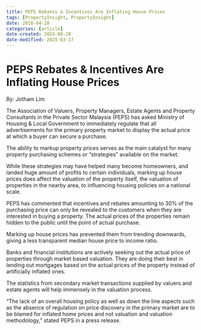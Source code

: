 ```yaml
---
title: PEPS Rebates & Incentives Are Inflating House Prices
tags: [PropertyInsight, PropertyInsight]
date: 2018-04-28
categories: [article]
date-created: 2024-08-28
date-modified: 2025-03-17
---
```


# PEPS Rebates & Incentives Are Inflating House Prices

By: Jotham Lim

The Association of Valuers, Property Managers, Estate Agents and Property Consultants in the Private Sector Malaysia (PEPS) has asked Ministry of Housing & Local Government to immediately regulate that all advertisements for the primary property market to display the actual price at which a buyer can secure a purchase.

The ability to markup property prices serves as the main catalyst for many property purchasing schemes or “strategies” available on the market.

While these strategies may have helped many become homeowners, and landed huge amount of profits to certain individuals, marking up house prices does affect the valuation of the property itself, the valuation of properties in the nearby area, to influencing housing policies on a national scale.

PEPS has commented that incentives and rebates amounting to 30% of the purchasing price can only be revealed to the customers when they are interested in buying a property. The actual prices of the properties remain hidden to the public until the point of actual purchase.

Marking up house prices has prevented them from trending downwards, giving a less transparent median house price to income ratio.

Banks and financial institutions are actively seeking out the actual price of properties through market based valuation. They are doing their best in lending out mortgages based on the actual prices of the property instead of artificially inflated ones.

The statistics from secondary market transactions supplied by valuers and estate agents will help immensely in the valuation process.

“The lack of an overall housing policy as well as down the line aspects such as the absence of regulation on price discovery in the primary market are to be blamed for inflated home prices and not valuation and valuation methodology,” stated PEPS in a press release.
